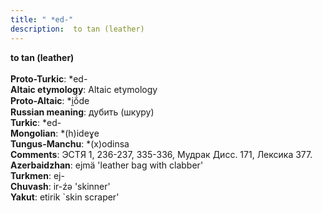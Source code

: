 ```yaml
---
title: " *ed-"
description:  to tan (leather)
---
```

<p data-pagefind-weight="0.5">
<strong> to tan (leather)</strong><br><br>
<strong>Proto-Turkic</strong>:  *ed-<br>
<strong>Altaic etymology</strong>:  Altaic etymology<br>
<strong> Proto-Altaic</strong>:  *i̯ŏ́de<br>
<strong>Russian meaning</strong>:  дубить (шкуру)<br>
<strong>Turkic</strong>:  *ed-<br>
<strong>Mongolian</strong>:  *(h)ideɣe<br>
<strong>Tungus-Manchu</strong>:  *(x)odinsa<br>
<strong>Comments</strong>:  ЭСТЯ 1, 236-237, 335-336, Мудрак Дисс. 171, Лексика 377.<br>
<strong>Azerbaidzhan</strong>:  ejmä 'leather bag with clabber'<br>
<strong>Turkmen</strong>:  ej-<br>
<strong>Chuvash</strong>:  ir-źǝ 'skinner'<br>
<strong>Yakut</strong>:  etirik `skin scraper'<br>

</p>
